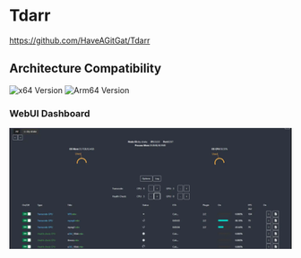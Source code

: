 # Tdarr

<https://github.com/HaveAGitGat/Tdarr>

## Architecture Compatibility

![x64 Version](https://img.shields.io/docker/v/HaveAGitGat/Tdarr/latest?arch=amd64&label=x64) ![Arm64 Version](https://img.shields.io/docker/v/HaveAGitGat/Tdarr/latest?arch=arm64&label=arm64)

### WebUI Dashboard

![tdarr ui screenshot](../../resources/screenshots/tdarr.webp)
